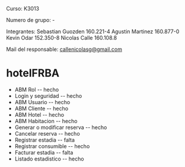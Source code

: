 ﻿Curso: K3013

Numero de grupo: -

Integrantes:    Sebastian Guozden
    160.221-4 
		Agustin Martinez
     160.877-0
		Kevin Odar
           152.350-8
		Nicolas Calle        160.108.8

Mail del responsable: callenicolasg@gmail.com		




# hotelFRBA

* ABM Rol -- hecho
* Login y seguridad -- hecho
* ABM Usuario -- hecho
* ABM Cliente -- hecho 
* ABM Hotel -- hecho
* ABM Habitacion -- hecho
* Generar o modificar reserva -- hecho 
* Cancelar reserva -- hecho
* Registrar estadia -- falta
* Registrar consumible -- hecho
* Facturar estadia -- falta
* Listado estadistico -- hecho
